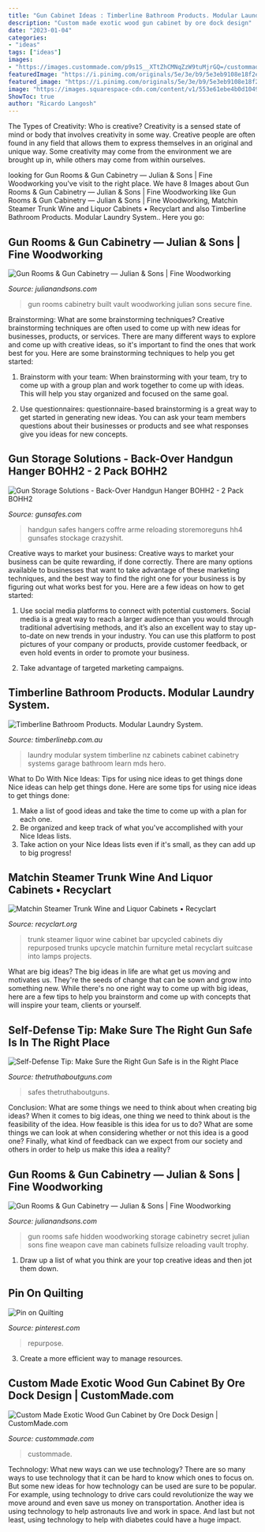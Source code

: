 ```yaml
---
title: "Gun Cabinet Ideas : Timberline Bathroom Products. Modular Laundry System."
description: "Custom made exotic wood gun cabinet by ore dock design"
date: "2023-01-04"
categories:
- "ideas"
tags: ["ideas"]
images:
- "https://images.custommade.com/p9s1S__XTtZhCMNqZzW9tuMjrGQ=/custommade-photosets/201150/201150.502325.jpg"
featuredImage: "https://i.pinimg.com/originals/5e/3e/b9/5e3eb9108e18f2ea03708add30a60dd4.jpg"
featured_image: "https://i.pinimg.com/originals/5e/3e/b9/5e3eb9108e18f2ea03708add30a60dd4.jpg"
image: "https://images.squarespace-cdn.com/content/v1/553e61ebe4b0d10491d20756/1554148329867-9Z59CGSKG2J39YI9ZGUX/ke17ZwdGBToddI8pDm48kC4YO-AgoJ4CLiMFvV9c6g17gQa3H78H3Y0txjaiv_0fDoOvxcdMmMKkDsyUqMSsMWxHk725yiiHCCLfrh8O1z5QPOohDIaIeljMHgDF5CVlOqpeNLcJ80NK65_fV7S1UbUHDrQl-_4ef0zAwwZ8uN6YgGRvYvSkcuVpDVRh-Z4POpYghpI-Ha_TwZsqqmJXng/Gun+Room+Cabinetry-Woodworking-JulianandSons-Heber+Springs-Arkansas+(9).png"
ShowToc: true
author: "Ricardo Langosh"
---
```



The Types of Creativity: Who is creative?
Creativity is a sensed state of mind or body that involves creativity in some way. Creative people are often found in any field that allows them to express themselves in an original and unique way. Some creativity may come from the environment we are brought up in, while others may come from within ourselves.

	

		
looking for Gun Rooms &amp; Gun Cabinetry — Julian &amp; Sons | Fine Woodworking you've visit to the right place. We have 8 Images about Gun Rooms &amp; Gun Cabinetry — Julian &amp; Sons | Fine Woodworking like Gun Rooms &amp; Gun Cabinetry — Julian &amp; Sons | Fine Woodworking, Matchin Steamer Trunk Wine and Liquor Cabinets • Recyclart and also Timberline Bathroom Products. Modular Laundry System.. Here you go:
		
    
## Gun Rooms &amp; Gun Cabinetry — Julian &amp; Sons | Fine Woodworking

<img loading=lazy src="https://images.squarespace-cdn.com/content/v1/553e61ebe4b0d10491d20756/1554148329867-9Z59CGSKG2J39YI9ZGUX/ke17ZwdGBToddI8pDm48kC4YO-AgoJ4CLiMFvV9c6g17gQa3H78H3Y0txjaiv_0fDoOvxcdMmMKkDsyUqMSsMWxHk725yiiHCCLfrh8O1z5QPOohDIaIeljMHgDF5CVlOqpeNLcJ80NK65_fV7S1UbUHDrQl-_4ef0zAwwZ8uN6YgGRvYvSkcuVpDVRh-Z4POpYghpI-Ha_TwZsqqmJXng/Gun+Room+Cabinetry-Woodworking-JulianandSons-Heber+Springs-Arkansas+(9).png" onerror="this.onerror=null;this.src='https://tse2.mm.bing.net/th?id=OIP.pgmA_MEmFYwjpA8Z7yjqIgHaE7&amp;pid=15.1';" alt="Gun Rooms &amp; Gun Cabinetry — Julian &amp; Sons | Fine Woodworking">

_Source: julianandsons.com_

>gun rooms cabinetry built vault woodworking julian sons secure fine. 

	

Brainstorming: What are some brainstorming techniques?
Creative brainstorming techniques are often used to come up with new ideas for businesses, products, or services. There are many different ways to explore and come up with creative ideas, so it's important to find the ones that work best for you. Here are some brainstorming techniques to help you get started:
1. Brainstorm with your team: When brainstorming with your team, try to come up with a group plan and work together to come up with ideas. This will help you stay organized and focused on the same goal.

2. Use questionnaires: questionnaire-based brainstorming is a great way to get started in generating new ideas. You can ask your team members questions about their businesses or products and see what responses give you ideas for new concepts.


    
## Gun Storage Solutions - Back-Over Handgun Hanger BOHH2 - 2 Pack BOHH2

<img loading=lazy src="https://www.gunsafes.com/resize/Shared/Images/Product/Gun-Storage-Solutions-Back-Over-Handgun-Hanger-BOHH2-2-Pack/Handgun_Safe_sm_94070d3a-836b-47ea-afbf-f1a210816960_grande.jpg?bw=1000&amp;w=1000&amp;bh=1000&amp;h=1000" onerror="this.onerror=null;this.src='https://tse3.mm.bing.net/th?id=OIP.cBZvau-smDz-HndlxiKy1wAAAA&amp;pid=15.1';" alt="Gun Storage Solutions - Back-Over Handgun Hanger BOHH2 - 2 Pack BOHH2">

_Source: gunsafes.com_

>handgun safes hangers coffre arme reloading storemoreguns hh4 gunsafes stockage crazyshit. 

	

Creative ways to market your business:
Creative ways to market your business can be quite rewarding, if done correctly. There are many options available to businesses that want to take advantage of these marketing techniques, and the best way to find the right one for your business is by figuring out what works best for you. Here are a few ideas on how to get started: 
1. Use social media platforms to connect with potential customers. Social media is a great way to reach a larger audience than you would through traditional advertising methods, and it’s also an excellent way to stay up-to-date on new trends in your industry. You can use this platform to post pictures of your company or products, provide customer feedback, or even hold events in order to promote your business. 

2. Take advantage of targeted marketing campaigns.

    
## Timberline Bathroom Products. Modular Laundry System.

<img loading=lazy src="http://timberlinebp.com.au/wp-content/themes/timberline/dist/img/mds-hero.jpg" onerror="this.onerror=null;this.src='https://tse3.mm.bing.net/th?id=OIP.jb-3Jv1SRHSQzt32TRbtSQHaEA&amp;pid=15.1';" alt="Timberline Bathroom Products. Modular Laundry System.">

_Source: timberlinebp.com.au_

>laundry modular system timberline nz cabinets cabinet cabinetry systems garage bathroom learn mds hero. 

	

What to Do With Nice Ideas: Tips for using nice ideas to get things done
Nice ideas can help get things done. Here are some tips for using nice ideas to get things done: 
1. Make a list of good ideas and take the time to come up with a plan for each one.
2. Be organized and keep track of what you've accomplished with your Nice Ideas lists.
3. Take action on your Nice Ideas lists even if it's small, as they can add up to big progress!

    
## Matchin Steamer Trunk Wine And Liquor Cabinets • Recyclart

<img loading=lazy src="https://www.recyclart.org/wp-content/uploads/2013/07/IMG_0416-597x800.jpg" onerror="this.onerror=null;this.src='https://tse3.mm.bing.net/th?id=OIP.XJ-MIT2unGagXFAHMsrkQwHaJ7&amp;pid=15.1';" alt="Matchin Steamer Trunk Wine and Liquor Cabinets • Recyclart">

_Source: recyclart.org_

>trunk steamer liquor wine cabinet bar upcycled cabinets diy repurposed trunks upcycle matchin furniture metal recyclart suitcase into lamps projects. 

	

What are big ideas?
The big ideas in life are what get us moving and motivates us. They're the seeds of change that can be sown and grow into something new. While there's no one right way to come up with big ideas, here are a few tips to help you brainstorm and come up with concepts that will inspire your team, clients or yourself.

    
## Self-Defense Tip: Make Sure The Right Gun Safe Is In The Right Place

<img loading=lazy src="http://cdn0.thetruthaboutguns.com/wp-content/uploads/2014/06/Gun-safe-courtesy-The-Truth-About-Guns.jpg" onerror="this.onerror=null;this.src='https://tse2.mm.bing.net/th?id=OIP.DtFR4atPrcffuEBXvot3wwHaK-&amp;pid=15.1';" alt="Self-Defense Tip: Make Sure the Right Gun Safe is in the Right Place">

_Source: thetruthaboutguns.com_

>safes thetruthaboutguns. 

	

Conclusion: What are some things we need to think about when creating big ideas?
When it comes to big ideas, one thing we need to think about is the feasibility of the idea. How feasible is this idea for us to do? What are some things we can look at when considering whether or not this idea is a good one? Finally, what kind of feedback can we expect from our society and others in order to help us make this idea a reality?

    
## Gun Rooms &amp; Gun Cabinetry — Julian &amp; Sons | Fine Woodworking

<img loading=lazy src="https://images.squarespace-cdn.com/content/v1/553e61ebe4b0d10491d20756/1554147326616-86CD7AE0FNF4G6C9F9L3/ke17ZwdGBToddI8pDm48kKeyM9GV2Fs4sbbm4aVIzzx7gQa3H78H3Y0txjaiv_0fDoOvxcdMmMKkDsyUqMSsMWxHk725yiiHCCLfrh8O1z5QPOohDIaIeljMHgDF5CVlOqpeNLcJ80NK65_fV7S1UV3MmfCf9jQf1bsAug4SMsXxxk1KOo-ILjmX3QRCvU49m4bjm9DAHF2kOsIZRJKXnA/Gun+Room+Cabinetry-Woodworking-JulianandSons-Heber+Springs-Arkansas+(6).png" onerror="this.onerror=null;this.src='https://tse1.mm.bing.net/th?id=OIP.b8lEsmBoycZ5kvjBvjzjHwHaE9&amp;pid=15.1';" alt="Gun Rooms &amp; Gun Cabinetry — Julian &amp; Sons | Fine Woodworking">

_Source: julianandsons.com_

>gun rooms safe hidden woodworking storage cabinetry secret julian sons fine weapon cave man cabinets fullsize reloading vault trophy. 

	

1. Draw up a list of what you think are your top creative ideas and then jot them down.

    
## Pin On Quilting

<img loading=lazy src="https://i.pinimg.com/originals/5e/3e/b9/5e3eb9108e18f2ea03708add30a60dd4.jpg" onerror="this.onerror=null;this.src='https://tse2.mm.bing.net/th?id=OIP.zk4isvqCyRzhpaepT2YYkQHaJ4&amp;pid=15.1';" alt="Pin on Quilting">

_Source: pinterest.com_

>repurpose. 

	

3. Create a more efficient way to manage resources.

    
## Custom Made Exotic Wood Gun Cabinet By Ore Dock Design | CustomMade.com

<img loading=lazy src="https://images.custommade.com/p9s1S__XTtZhCMNqZzW9tuMjrGQ=/custommade-photosets/201150/201150.502325.jpg" onerror="this.onerror=null;this.src='https://tse4.mm.bing.net/th?id=OIP.vu0Gekhkx7Ia7QJU1eN47AHaJ4&amp;pid=15.1';" alt="Custom Made Exotic Wood Gun Cabinet by Ore Dock Design | CustomMade.com">

_Source: custommade.com_

>custommade. 

	

Technology: What new ways can we use technology?
There are so many ways to use technology that it can be hard to know which ones to focus on. But some new ideas for how technology can be used are sure to be popular. For example, using technology to drive cars could revolutionize the way we move around and even save us money on transportation. Another idea is using technology to help astronauts live and work in space. And last but not least, using technology to help with diabetes could have a huge impact.

